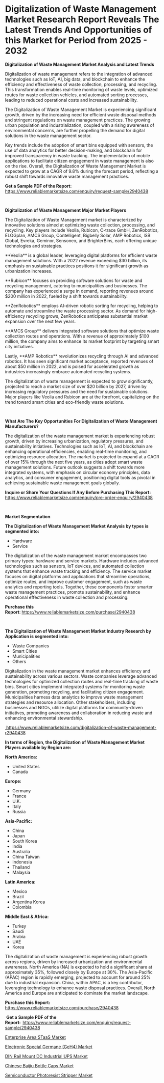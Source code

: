 <p><h1>Digitalization of Waste Management Market Research Report Reveals The Latest Trends And Opportunities of this Market for Period from 2025 - 2032</h1></p><p><strong>Digitalization of Waste Management Market Analysis and Latest Trends</strong></p>
<p><p>Digitalization of waste management refers to the integration of advanced technologies such as IoT, AI, big data, and blockchain to enhance the efficiency and effectiveness of waste collection, processing, and recycling. This transformation enables real-time monitoring of waste levels, optimized routes for waste collection vehicles, and automated sorting processes, leading to reduced operational costs and increased sustainability.</p><p>The Digitalization of Waste Management Market is experiencing significant growth, driven by the increasing need for efficient waste disposal methods and stringent regulations on waste management practices. The growing urban population and industrialization, coupled with a rising awareness of environmental concerns, are further propelling the demand for digital solutions in the waste management sector.</p><p>Key trends include the adoption of smart bins equipped with sensors, the use of data analytics for better decision-making, and blockchain for improved transparency in waste tracking. The implementation of mobile applications to facilitate citizen engagement in waste management is also on the rise. Overall, the Digitalization of Waste Management Market is expected to grow at a CAGR of 9.8% during the forecast period, reflecting a robust shift towards innovative waste management practices.</p></p>
<p><strong>Get a Sample PDF of the Report:&nbsp;</strong> <a href="https://www.reliablemarketsize.com/enquiry/request-sample/2940438?utm_campaign=2008&utm_medium=2&utm_source=Github&utm_content=ia&utm_term=15032025&utm_id=digitalization-of-waste-management">https://www.reliablemarketsize.com/enquiry/request-sample/2940438</a></p>
<p>&nbsp;</p>
<p><strong>Digitalization of Waste Management Major Market Players</strong></p>
<p><p>The Digitalization of Waste Management market is characterized by innovative solutions aimed at optimizing waste collection, processing, and recycling. Key players include Veolia, Rubicon, C-trace GmbH, ZenRobotics, ELOGplan, AMCS Group, Contelligent, Bigbelly Solar, AMP Robotics, ISB Global, Evreka, Geminor, Sensoneo, and BrighterBins, each offering unique technologies and strategies.</p><p>**Veolia** is a global leader, leveraging digital platforms for efficient waste management solutions. With a 2022 revenue exceeding $30 billion, its emphasis on sustainable practices positions it for significant growth as urbanization increases.</p><p>**Rubicon** focuses on providing software solutions for waste and recycling management, catering to municipalities and businesses. The company has experienced a surge in demand, reporting revenues around $200 million in 2022, fueled by a shift towards sustainability.</p><p>**ZenRobotics** employs AI-driven robotic sorting for recycling, helping to automate and streamline the waste processing sector. As demand for high-efficiency recycling grows, ZenRobotics anticipates substantial market expansion over the next few years.</p><p>**AMCS Group** delivers integrated software solutions that optimize waste collection routes and operations. With a revenue of approximately $100 million, the company aims to enhance its market footprint by targeting smart city initiatives.</p><p>Lastly, **AMP Robotics** revolutionizes recycling through AI and advanced robotics. It has seen significant market acceptance, reported revenues of about $50 million in 2022, and is poised for accelerated growth as industries increasingly embrace automated recycling systems.</p><p>The digitalization of waste management is expected to grow significantly, projected to reach a market size of over $20 billion by 2027, driven by increasing regulatory pressures and the need for sustainable solutions. Major players like Veolia and Rubicon are at the forefront, capitalizing on the trend toward smart cities and eco-friendly waste solutions.</p></p>
<p>&nbsp;</p>
<p><strong>What Are The Key Opportunities For Digitalization of Waste Management Manufacturers?</strong></p>
<p><p>The digitalization of the waste management market is experiencing robust growth, driven by increasing urbanization, regulatory pressures, and sustainability initiatives. Technologies such as IoT, AI, and blockchain are enhancing operational efficiencies, enabling real-time monitoring, and optimizing resource allocation. The market is projected to expand at a CAGR of over 15% through the next five years, as cities adopt smart waste management solutions. Future outlook suggests a shift towards more integrated systems, with emphasis on circular economy principles, data analytics, and consumer engagement, positioning digital tools as pivotal in achieving sustainable waste management goals globally.</p></p>
<p><strong>Inquire or Share Your Questions If Any Before Purchasing This Report:</strong> <a href="https://www.reliablemarketsize.com/enquiry/pre-order-enquiry/2940438?utm_campaign=2008&utm_medium=2&utm_source=Github&utm_content=ia&utm_term=15032025&utm_id=digitalization-of-waste-management">https://www.reliablemarketsize.com/enquiry/pre-order-enquiry/2940438</a></p>
<p>&nbsp;</p>
<p><strong>Market Segmentation</strong></p>
<p><strong>The Digitalization of Waste Management Market Analysis by types is segmented into:</strong></p>
<p><ul><li>Hardware</li><li>Service</li></ul></p>
<p><p>The digitalization of the waste management market encompasses two primary types: hardware and service markets. Hardware includes advanced technologies such as sensors, IoT devices, and automated collection systems that enhance waste tracking and efficiency. The service market focuses on digital platforms and applications that streamline operations, optimize routes, and improve customer engagement, such as waste analytics and reporting tools. Together, these components foster smarter waste management practices, promote sustainability, and enhance operational effectiveness in waste collection and processing.</p></p>
<p><strong>Purchase this Report:&nbsp;</strong><a href="https://www.reliablemarketsize.com/purchase/2940438?utm_campaign=2008&utm_medium=2&utm_source=Github&utm_content=ia&utm_term=15032025&utm_id=digitalization-of-waste-management">https://www.reliablemarketsize.com/purchase/2940438</a></p>
<p>&nbsp;</p>
<p><strong>The Digitalization of Waste Management Market Industry Research by Application is segmented into:</strong></p>
<p><ul><li>Waste Companies</li><li>Smart Cities</li><li>Municipalities</li><li>Others</li></ul></p>
<p><p>Digitalization in the waste management market enhances efficiency and sustainability across various sectors. Waste companies leverage advanced technologies for optimized collection routes and real-time tracking of waste bins. Smart cities implement integrated systems for monitoring waste generation, promoting recycling, and facilitating citizen engagement. Municipalities harness data analytics to improve waste management strategies and resource allocation. Other stakeholders, including businesses and NGOs, utilize digital platforms for community-driven initiatives, promoting awareness and collaboration in reducing waste and enhancing environmental stewardship.</p></p>
<p><a href="https://www.reliablemarketsize.com/digitalization-of-waste-management-r2940438?utm_campaign=2008&utm_medium=2&utm_source=Github&utm_content=ia&utm_term=15032025&utm_id=digitalization-of-waste-management">&nbsp;https://www.reliablemarketsize.com/digitalization-of-waste-management-r2940438</a></p>
<p><strong>In terms of Region, the Digitalization of Waste Management Market Players available by Region are:</strong></p>
<p>
    <p> <strong> North America: </strong>
        <ul>
            <li>United States</li>
            <li>Canada</li>
        </ul>
        </p> 
    <p> <strong> Europe: </strong>
        <ul>
            <li>Germany</li>
            <li>France</li>
            <li>U.K.</li>
            <li>Italy</li>
            <li>Russia</li>
        </ul>
        </p> 
    <p> <strong> Asia-Pacific: </strong>
        <ul>
            <li>China</li>
            <li>Japan</li>
            <li>South Korea</li>
            <li>India</li>
            <li>Australia</li>
            <li>China Taiwan</li>
            <li>Indonesia</li>
            <li>Thailand</li>
            <li>Malaysia</li>
        </ul>
        </p> 
    <p> <strong> Latin America: </strong>
        <ul>
            <li>Mexico</li>
            <li>Brazil</li>
            <li>Argentina Korea</li>
            <li>Colombia</li>
        </ul>
        </p> 
    <p> <strong> Middle East & Africa: </strong>
        <ul>
            <li>Turkey</li>
            <li>Saudi</li>
            <li>Arabia</li>
            <li>UAE</li>
            <li>Korea</li>
        </ul>
    </p>
    </p>
<p><p>The digitalization of waste management is experiencing robust growth across regions, driven by increased urbanization and environmental awareness. North America (NA) is expected to hold a significant share at approximately 35%, followed closely by Europe at 30%. The Asia-Pacific (APAC) region is rapidly emerging, projected to account for around 25% due to industrial expansion. China, within APAC, is a key contributor, leveraging technology to enhance waste disposal practices. Overall, North America and Europe are anticipated to dominate the market landscape.</p></p>
<p><strong>Purchase this Report: </strong><a href="https://www.reliablemarketsize.com/purchase/2940438?utm_campaign=2008&utm_medium=2&utm_source=Github&utm_content=ia&utm_term=15032025&utm_id=digitalization-of-waste-management">https://www.reliablemarketsize.com/purchase/2940438</a></p>
<p>&nbsp;<strong>Get a Sample PDF of the Report:&nbsp;&nbsp;</strong><a href="https://www.reliablemarketsize.com/enquiry/request-sample/2940438?utm_campaign=2008&utm_medium=2&utm_source=Github&utm_content=ia&utm_term=15032025&utm_id=digitalization-of-waste-management">https://www.reliablemarketsize.com/enquiry/request-sample/2940438</a></p>
<p><strong></strong></p>
<p><p><a href="https://github.com/ftnlewins/Market-Research-Report-List-1/blob/main/enterprise-area-staas-market.md?utm_campaign=2008&utm_medium=2&utm_source=Github&utm_content=ia&utm_term=15032025&utm_id=digitalization-of-waste-management">Enterprise Area STaaS Market</a></p><p><a href="https://github.com/barlevsebako/Market-Research-Report-List-1/blob/main/electronic-special-germane-geh4-market.md?utm_campaign=2008&utm_medium=2&utm_source=Github&utm_content=ia&utm_term=15032025&utm_id=digitalization-of-waste-management">Electronic Special Germane (GeH4) Market</a></p><p><a href="https://github.com/aertsfecto0h/Market-Research-Report-List-1/blob/main/din-rail-mount-dc-industrial-ups-market.md?utm_campaign=2008&utm_medium=2&utm_source=Github&utm_content=ia&utm_term=15032025&utm_id=digitalization-of-waste-management">DIN Rail Mount DC Industrial UPS Market</a></p><p><a href="https://github.com/tyreinhssan/Market-Research-Report-List-1/blob/main/chinese-baijiu-bottle-caps-market.md?utm_campaign=2008&utm_medium=2&utm_source=Github&utm_content=ia&utm_term=15032025&utm_id=digitalization-of-waste-management">Chinese Baijiu Bottle Caps Market</a></p><p><a href="https://github.com/hiwatchucuy/Market-Research-Report-List-1/blob/main/semiconductor-photoresist-stripper-market.md?utm_campaign=2008&utm_medium=2&utm_source=Github&utm_content=ia&utm_term=15032025&utm_id=digitalization-of-waste-management">Semiconductor Photoresist Stripper Market</a></p></p>